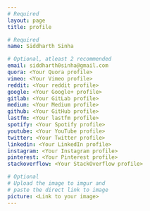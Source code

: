 ```yaml
---
# Required
layout: page
title: profile

# Required
name: Siddharth Sinha

# Optional, atleast 2 recommended
email: siddharth0sinha@gmail.com
quora: <Your Quora profile>
vimeo: <Your Vimeo profile>
reddit: <Your reddit profile>
google: <Your Google+ profile>
gitlab: <Your GitLab profile>
medium: <Your Medium profile>
github: <Your GitHub profile>
lastfm: <Your lastfm profile>
spotify: <Your Spotify profile>
youtube: <Your YouTube profile>
twitter: <Your Twitter profile>
linkedin: <Your LinkedIn profile>
instagram: <Your Instagram profile>
pinterest: <Your Pinterest profile>
stackoverflow: <Your StackOverflow profile>

# Optional
# Upload the image to imgur and
# paste the direct link to image
picture: <Link to your image>
---
```


